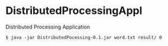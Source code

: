 # DistributedProcessingAppl
Distributed Processing Application

```
$ java -jar DistributedPocessing-0.1.jar word.txt result/ 0

```
